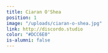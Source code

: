 ```yaml
---
title: Ciaran O'Shea
position: 1
image: "/uploads/ciaran-o-shea.jpg"
link: http://discordo.studio
color: "#DCC6E0"
is-alumni: false
---
```


